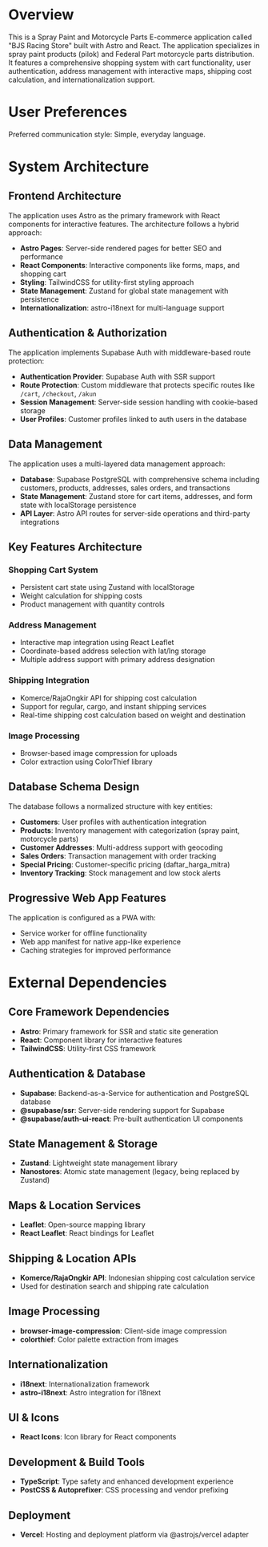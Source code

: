 # Overview

This is a Spray Paint and Motorcycle Parts E-commerce application called "BJS Racing Store" built with Astro and React. The application specializes in spray paint products (pilok) and Federal Part motorcycle parts distribution. It features a comprehensive shopping system with cart functionality, user authentication, address management with interactive maps, shipping cost calculation, and internationalization support.

# User Preferences

Preferred communication style: Simple, everyday language.

# System Architecture

## Frontend Architecture

The application uses Astro as the primary framework with React components for interactive features. The architecture follows a hybrid approach:

- **Astro Pages**: Server-side rendered pages for better SEO and performance
- **React Components**: Interactive components like forms, maps, and shopping cart
- **Styling**: TailwindCSS for utility-first styling approach
- **State Management**: Zustand for global state management with persistence
- **Internationalization**: astro-i18next for multi-language support

## Authentication & Authorization

The application implements Supabase Auth with middleware-based route protection:

- **Authentication Provider**: Supabase Auth with SSR support
- **Route Protection**: Custom middleware that protects specific routes like `/cart`, `/checkout`, `/akun`
- **Session Management**: Server-side session handling with cookie-based storage
- **User Profiles**: Customer profiles linked to auth users in the database

## Data Management

The application uses a multi-layered data management approach:

- **Database**: Supabase PostgreSQL with comprehensive schema including customers, products, addresses, sales orders, and transactions
- **State Management**: Zustand store for cart items, addresses, and form state with localStorage persistence
- **API Layer**: Astro API routes for server-side operations and third-party integrations

## Key Features Architecture

### Shopping Cart System
- Persistent cart state using Zustand with localStorage
- Weight calculation for shipping costs
- Product management with quantity controls

### Address Management
- Interactive map integration using React Leaflet
- Coordinate-based address selection with lat/lng storage
- Multiple address support with primary address designation

### Shipping Integration
- Komerce/RajaOngkir API for shipping cost calculation
- Support for regular, cargo, and instant shipping services
- Real-time shipping cost calculation based on weight and destination

### Image Processing
- Browser-based image compression for uploads
- Color extraction using ColorThief library

## Database Schema Design

The database follows a normalized structure with key entities:

- **Customers**: User profiles with authentication integration
- **Products**: Inventory management with categorization (spray paint, motorcycle parts)
- **Customer Addresses**: Multi-address support with geocoding
- **Sales Orders**: Transaction management with order tracking
- **Special Pricing**: Customer-specific pricing (daftar_harga_mitra)
- **Inventory Tracking**: Stock management and low stock alerts

## Progressive Web App Features

The application is configured as a PWA with:
- Service worker for offline functionality
- Web app manifest for native app-like experience
- Caching strategies for improved performance

# External Dependencies

## Core Framework Dependencies
- **Astro**: Primary framework for SSR and static site generation
- **React**: Component library for interactive features
- **TailwindCSS**: Utility-first CSS framework

## Authentication & Database
- **Supabase**: Backend-as-a-Service for authentication and PostgreSQL database
- **@supabase/ssr**: Server-side rendering support for Supabase
- **@supabase/auth-ui-react**: Pre-built authentication UI components

## State Management & Storage
- **Zustand**: Lightweight state management library
- **Nanostores**: Atomic state management (legacy, being replaced by Zustand)

## Maps & Location Services
- **Leaflet**: Open-source mapping library
- **React Leaflet**: React bindings for Leaflet

## Shipping & Location APIs
- **Komerce/RajaOngkir API**: Indonesian shipping cost calculation service
- Used for destination search and shipping rate calculation

## Image Processing
- **browser-image-compression**: Client-side image compression
- **colorthief**: Color palette extraction from images

## Internationalization
- **i18next**: Internationalization framework
- **astro-i18next**: Astro integration for i18next

## UI & Icons
- **React Icons**: Icon library for React components

## Development & Build Tools
- **TypeScript**: Type safety and enhanced development experience
- **PostCSS & Autoprefixer**: CSS processing and vendor prefixing

## Deployment
- **Vercel**: Hosting and deployment platform via @astrojs/vercel adapter